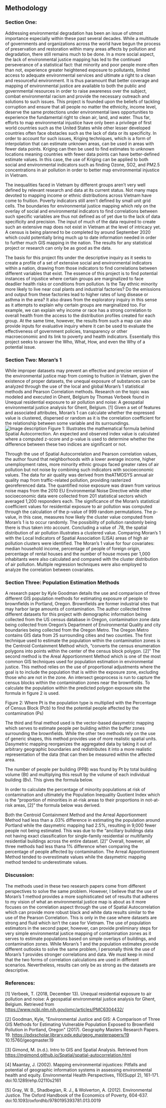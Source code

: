 ## Methodology
### Section One:
Addressing environmental degradation has been an issue of utmost importance especially within these past several decades. While a multitude of governments and organizations across the world have begun the process of preservation and restoration within many areas affects by pollution and degradation, there still remains much to be done. In a more social aspect, the lack of environmental justice mapping has led to the continued perseverance of a statistical fact: that minority and poor people more often than not, experience greater heightened exposure to pollutants, limited access to adequate environmental services and ultimate a right to a clean and resourceful environment. It is thus paramount that better coverage and mapping of environmental justice are available to both the public and governmental resources in order to raise awareness over the subject, combat environmental racism and provide the necessary outreach and solutions to such issues. This project is founded upon the beliefs of tackling corruption and ensure that all people no matter the ethnicity, income level, deserve the same protections under environmental laws opportunities to experience the fundamental right to clean air, land, and water. Thus far, efforts to map environmental injustice have only been a privilege of first world countries such as the United States while other lesser developed countries often face obstacles such as the lack of data or its specificity. In order to account for such issues, Kriging techniques, which is a form of interpolation that can estimate unknown areas, can be used in areas with fewer data points. Kriging can then be used to find estimates to unknown locations meaning countries with fewer data points can have better-defined estimate values. In this case, the use of Kriging can be applied to both social and environmental indicators such as finding Ozone, SO2, and PM2.5 concentrations in air pollution in order to better map environmental injustice in Vietnam. 

The inequalities faced in Vietnam by different groups aren’t very well defined by relevant research and data at its current status. Not many maps devoted to mapping income or ethnic distributions across Vietnam have come to fruition. Poverty indicators still aren’t defined by small unit grid cells. The boundaries for environmental justice mapping which rely on the overlay of social and environmental indicators to find correlations between such specific variables are thus not defined as of yet due to the lack of data specificity and precision. The input of much of the data required to create such an extensive map does not exist in Vietnam at the level of intricacy yet. A census is being planned to be completed by around September 2020 which could potentially bring much up to date information needed in order to further much GIS mapping in the nation. The results for any statistical project or research can only be as good as the data.
	
  The basis for this project fits under the descriptive inquiry as it seeks to create a profile of a set of extensive social and environmental indicators within a nation, drawing from those indicators to find correlations between different variables that exist. The essence of this project is to find potential instances of injustice where certain groups are marginalized to face deadlier health risks or conditions from pollution.  Is the Tay ethnic minority more likely to live near coal plants and industrial factories? Do the emissions and output from these factories lead to higher rates of lung disease or asthma in the area? It also draws from the exploratory inquiry in this sense as it attempts to explain why certain groups are marginalized too. For example, we can explain why income or race has a strong correlation to overall health from the access to the distribution profiles created for each group. At the same time, however, the results from such a map can also provide inputs for evaluative inquiry where it can be used to evaluate the effectiveness of government policies, transparency or other macroeconomic and its link to poverty and health indicators. Essentially this project seeks to answer the Who, What, How, and even the Why of a potential issue. 

### Section Two: Moran’s 1 
While improper datasets may prevent an effective and precise version of the environmental justice map from coming to fruition in Vietnam, given the existence of proper datasets, the unequal exposure of substances can be analyzed through the use of the local and global Moran’s 1 statistical methods and Pearson Correlation methods. Research on the topic was modeled and executed in Ghent, Belgium by Thomas Verbeek found in Unequal residential exposure to air pollution and noise: A geospatial environmental justice analysis for Ghent, Belgium. [1] Given a set of features and associated attributes, Moran’s 1 can calculate whether the expressed value is clustered, dispersed or random as it is the correlation coefficient for the relationship between some variable and its surroundings.
![Image description](https://user-images.githubusercontent.com/60234997/79695777-bb4e1680-8246-11ea-8000-1b9629a84e3e.png)
Figure 1: Illustrates the mathematical formula behind Spatial Autocorrection. An expected and observed index value is calculated where a computed z-score and p-value is used to determine whether the difference between these two indices are significant or not.

Through the use of Spatial Autocorrelation and Pearson correlation values, the author found that neighborhoods with a lower average income, higher unemployment rates, more minority ethnic groups faced greater rates of air pollution but not noise by combining such indicators with socioeconomic values. The data for air quality was derived from theATMOSYS annual air quality map from traffic-related pollution, providing rasterized georeferenced data. The quantified noise exposure was drawn from various noise maps from the 2010 EU Environmental Noise Directive while other socioeconomic data were collected from 201 statistical sectors which averaged 1,200 responders each.  The significance of the Moran’s statistical coefficient values for residential exposure to air pollution was computed through the calculation of the p-value of 999 random permutations. The p-value, in this case, measures how likely the cluster value computed from Moran’s 1 is to occur randomly. The possibility of pollution randomly being there is thus taken into account. Concluding a value of .78, the spatial distribution of air pollution illustrates a clustered value. Comparing Moran’s 1 with the Local Indicators of Spatial Association (LISA) areas of high air pollution clusters were identified. The Moran’s 1 value for four covariates: median household income, percentage of people of foreign origin, percentage of rental houses and the number of house moves per 1,000 inhabitants were also calculated and compared with the cluster distribution of air pollution. Multiple regression techniques were also employed to analyze the correlation between covariates.

### Section Three: Population Estimation Methods
A research paper by Kyle Goodman details the use and comparison of three different GIS population methods for estimating exposure of people to brownfields in Portland, Oregon. Brownfields are former industrial sites that may harbor large amounts of contamination. The author collected three different datasets for this project with demographic information being collected from the US census database in Oregon, contamination zone data being collected from Oregon’s Department of Environmental Quality and city boundaries being collected from the Oregon Metro. The Oregon Metro contains GIS data from 25 surrounding cities and two counties. The first technique used to estimate the population within the contamination zones is the Centroid Containment Method which, “converts the census enumeration polygons into points within the center of the census block polygon. [2]” The second method is the Areal Apportionment Method which is one of the most common GIS techniques used for population estimation in environmental justice. This method relies on the use of proportional adjustments where the goal is to include the population that is within the exposure zone, excluding those who are not in the zone. An intersect geoprocess is run to capture the census blocks within the contamination zones near the brownfields. To calculate the population within the predicted polygon exposure site the formula in figure 2 is used. 


Figure 2: Where Pt is the population type is multiplied with the Percentage of Census Block (Pcb) to find the potential people affected by the contamination (Ps)

The third and final method used is the vector-based dasymetric mapping which serves to estimate people per building within the buffer zones surrounding the brownfields. While the other two methods rely on the use of generic shapes, this method provides use of more realistic spatial units. Dasymetric mapping reorganizes the aggregated data by taking it out of arbitrary geographic boundaries and redistributes it into a more realistic representation of the data (that can then be measured within the affected area. 

The number of people per building (PPB) was found by Pt by total building volume (Bt) and multiplying this result by the volume of each individual building (Bv). This gives the formula below.

In order to calculate the percentage of minority populations at risk of contamination and ultimately the Population Inequality Quotient Index which is the “proportion of minorities in at-risk areas to their proportions in not-at-risk areas, [2]” the formula below was derived.
 
Both the Centroid Containment Method and the Arreal Apportionment Method had less than a .03% difference in estimating the population around Portland while the dasymetric mapping had 2.5%, resulting in 9,000 fewer people not being estimated. This was due to the “ancillary buildings data not having exact classification for single-family residential or multifamily residential buildings across the entire dataset. [2]” Overall, however, all three methods had less thana 1% difference when comparing the percentage of people affected by contamination. The Arreal Apportionment Method tended to overestimate values while the dasymetric mapping method tended to underestimate values. 

### Discussion: 
The methods used in these two research papers come from different perspectives to solve the same problem. However, I believe that the use of Moran’s 1 method provides a more sophisticated set of results that adheres to my vision of what an environmental justice map is about as it more focuses on the correlation aspect through the use of Spatial Autocorrelation which can provide more robust black and white data results similar to the use of the Pearson Correlation. This is only in the case where datasets are strong and fluid which isn’t the case for Vietnam. The use of population estimators in the second paper, however, can provide preliminary steps for very simple environmental justice mapping of contamination zones as it serves to estimate populations based on simple overlays of buildings, and contamination zones. While Moran’s 1 and the population estimates provide different outlooks to solve the same problem, I personally think the use of Moran’s 1 provides stronger correlations and data. We must keep in mind that the two forms of correlation calculations are used in different scenarios. Nevertheless, results can only be as strong as the datasets are descriptive. 

### References: 
[1] Verbeek, T. (2018, December 13). Unequal residential exposure to air pollution and noise: A geospatial environmental justice analysis for Ghent, Belgium. Retrieved from https://www.ncbi.nlm.nih.gov/pmc/articles/PMC6304432/

[2] Goodman, Kyle, "Environmental Justice and GIS: A Comparison of Three GIS Methods for Estimating Vulnerable Population Exposed to Brownfield Pollution in Portland, Oregon" (2017). Geography Masters Research Papers. 19.
https://pdxscholar.library.pdx.edu/geog_masterpapers/19
10.15760/geogmaster.19

[3] Gimond, M. (n.d.). Intro to GIS and Spatial Analysis. Retrieved from https://mgimond.github.io/Spatial/spatial-autocorrelation.html

[4] Maantay, J. (2002). Mapping environmental injustices: Pitfalls and potential of geographic information systems in assessing environmental health and equity. Environmental Health Perspectives, 110(Suppl 2), 161-171. doi:10.1289/ehp.02110s2161

[5] Gray, W. B., Shadbegian, R. J., & Wolverton, A. (2012). Environmental Justice. The Oxford Handbook of the Economics of Poverty, 604-637. doi:10.1093/oxfordhb/9780195393781.013.0019

